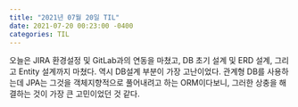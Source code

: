 ```yaml
---
title: "2021년 07월 20일 TIL"
date: 2021-07-20 00:23:00 -0400
categories: TIL
---
```


오늘은 JIRA 환경설정 및 GitLab과의 연동을 마쳤고, DB 초기 설계 및 ERD 설계, 그리고 Entity 설계까지 마쳤다.
역시 DB설계 부분이 가장 고난이었다. 관계형 DB를 사용하는데 JPA는 그것을 객체지향적으로 풀어내려고 하는 ORM이다보니, 
그러한 상충을 해결하는 것이 가장 큰 고민이었던 것 같다.

